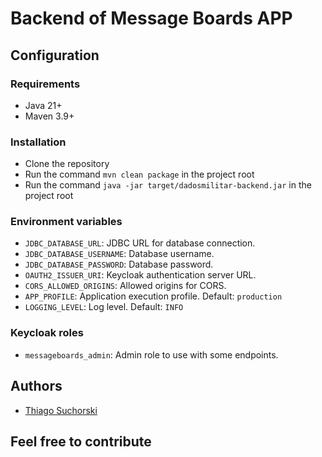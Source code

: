 # Backend of Message Boards APP

## Configuration

### Requirements

- Java 21+
- Maven 3.9+

### Installation

- Clone the repository
- Run the command `mvn clean package` in the project root
- Run the command `java -jar target/dadosmilitar-backend.jar` in the project root

### Environment variables

- `JDBC_DATABASE_URL`: JDBC URL for database connection.
- `JDBC_DATABASE_USERNAME`: Database username.
- `JDBC_DATABASE_PASSWORD`: Database password.
- `OAUTH2_ISSUER_URI`: Keycloak authentication server URL.
- `CORS_ALLOWED_ORIGINS`: Allowed origins for CORS.
- `APP_PROFILE`: Application execution profile. Default: `production`
- `LOGGING_LEVEL`: Log level. Default: `INFO`

### Keycloak roles

- `messageboards_admin`: Admin role to use with some endpoints.

## Authors

- [Thiago Suchorski](https://github.com/suchorski)

## Feel free to contribute
